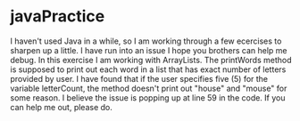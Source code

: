 # javaPractice
I haven't used Java in a while, so I am working through a few ecercises to sharpen up a little.  I have run into an issue I hope you brothers can help me debug.  In this exercise I am working with ArrayLists.  The printWords method is supposed to print out each word in a list that has exact number of letters provided by user.  I have found that if the user specifies five (5) for the variable letterCount, the method doesn't print out "house" and "mouse" for some reason.  I believe the issue is popping up at line 59 in the code. If you can help me out, please do.
